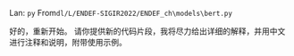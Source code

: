 Lan: `py` From`dl/L/ENDEF-SIGIR2022/ENDEF_ch\models\bert.py`

好的，重新开始。 请你提供新的代码片段，我将尽力给出详细的解释，并用中文进行注释和说明，附带使用示例。
